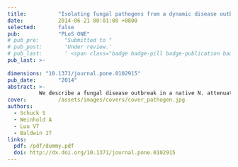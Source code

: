 ```yaml
---
title:          "Isolating fungal pathogens from a dynamic disease outbreak in a native plant population to establish plant-pathogen bioassays for the ecological model plant <em>Nicotiana attenuata</em>"
date:           2014-06-21 00:01:00 +0800
selected:       false
pub:            "PLoS ONE"
# pub_pre:        "Submitted to "
# pub_post:       'Under review.'
# pub_last:       ' <span class="badge badge-pill badge-publication badge-success">Spotlight</span>'
pub_last: >- 
             
dimensions: "10.1371/journal.pone.0102915"
pub_date:       "2014"
abstract: >-
          We describe a fungal disease outbreak in a native N. attenuata population comprising 873 plants. Native fungal pathogens were isolated from diseased plants, characterized genetically, chemotaxonomically and morphologically, revealing several isolates of the ascomycete genera Fusarium and Alternaria.
cover:          /assets/images/covers/cover_pathogen.jpg
authors:
  - Schuck S
  - Weinhold A
  - Luu VT
  - Baldwin IT
links:
  pdf: /pdf/dummy.pdf
  doi: http://dx.doi.org/10.1371/journal.pone.0102915
---
```

